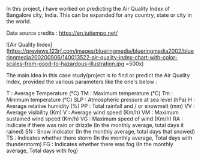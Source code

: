 In this project, i have worked on predicting the Air Quality Index of Bangalore city, India. This can be expanded for any country, state or city in the world.

Data source credits : https://en.tutiempo.net/

![Air Quality Index](https://previews.123rf.com/images/blueringmedia/blueringmedia2002/blueringmedia200200906/140013522-air-quality-index-chart-with-color-scales-from-good-to-hazardous-illustration.jpg =500x)

The main idea in this case study/project is to find or predict the Air Quality Index, provided the various parameters like the one's below :

T : Average Temperature (°C)
TM : Maximum temperature (°C)
Tm : Minimum temperature (°C)
SLP : Atmospheric pressure at sea level (hPa)
H : Average relative humidity (%)
PP : Total rainfall and / or snowmelt (mm)
VV : Average visibility (Km)
V : Average wind speed (Km/h)
VM : Maximum sustained wind speed (Km/h)
VG : Maximum speed of wind (Km/h)
RA : Indicate if there was rain or drizzle (In the monthly average, total days it rained)
SN : Snow indicator (In the monthly average, total days that snowed)
TS : Indicates whether there storm (In the monthly average, Total days with thunderstorm)
FG : Indicates whether there was fog (In the monthly average, Total days with fog)
